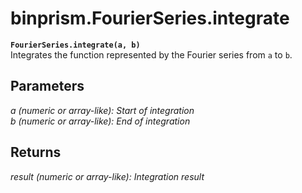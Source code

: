 # binprism.FourierSeries.integrate
**`FourierSeries.integrate(a, b)`** <br />
Integrates the function represented by the Fourier series from `a` to `b`.
## Parameters
*a (numeric or array-like): Start of integration* <br />
*b (numeric or array-like): End of integration*
## Returns
*result (numeric or array-like): Integration result*
